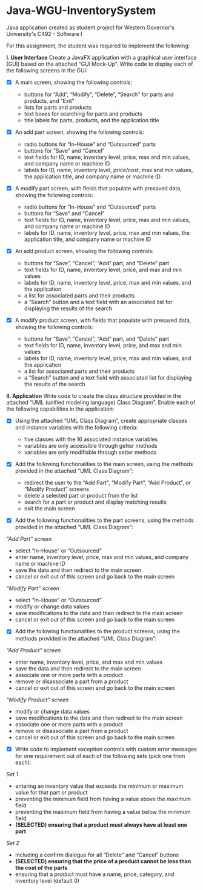 # Java-WGU-InventorySystem
Java application created as student project for Western Governor's University's C492 - Software I

For this assignment, the student was required to implement the following:

**I. User Interface**
Create a JavaFX application with a graphical user interface (GUI) based on the attached “GUI Mock-Up”. Write code to display each  of the following screens in the GUI: 

- [x] A main screen, showing the following controls:
  * buttons for “Add”, “Modify”, “Delete”, “Search” for parts and products, and “Exit”
  * lists for parts and products
  * text boxes for searching for parts and products
  * title labels for parts, products, and the application title 

- [x] An add part screen, showing the following controls:
  * radio buttons for “In-House” and “Outsourced” parts
  * buttons for “Save” and “Cancel”
  * text fields for ID, name, inventory level, price, max and min values, and company name or machine ID
  * labels for ID, name, inventory level, price/cost, max and min values, the application title, and company name or machine ID
 
- [x] A modify part screen, with fields that populate with presaved data, showing the following controls:
  * radio buttons for “In-House” and “Outsourced” parts
  * buttons for “Save” and “Cancel”
  * text fields for ID, name, inventory level, price, max and min values, and company name or machine ID
  * labels for ID, name, inventory level, price, max and min values, the application title, and company name or machine ID

- [x] An add product screen, showing the following controls:
  * buttons for “Save”, “Cancel”, “Add” part, and “Delete” part
  * text fields for ID, name, inventory level, price, and max and min values
  * labels for ID, name, inventory level, price, max and min values, and the application
  * a list for associated parts and their products
  * a “Search” button and a text field with an associated list for displaying the results of the search

- [x] A modify product screen, with fields that populate with presaved data, showing the following controls:
  * buttons for “Save”, “Cancel”, “Add” part, and “Delete” part
  * text fields for ID, name, inventory level, price, and max and min values
  * labels for ID, name, inventory level, price, max and min values, and the application
  * a list for associated parts and their products
  * a “Search” button and a text field with associated list for displaying the results of the search

**II. Application**
Write code to create the class structure provided in the attached “UML (unified modeling language) Class Diagram”. Enable each  of the following capabilities in the application:
 
- [x] Using the attached “UML Class Diagram”, create appropriate classes and instance variables with the following criteria:
  * five classes with the 16 associated instance variables
  * variables are only accessible through getter methods
  * variables are only modifiable through setter methods

- [x] Add the following functionalities to the main screen, using the methods provided in the attached “UML Class Diagram”:
  * redirect the user to the “Add Part”, “Modify Part”, “Add Product”, or “Modify Product” screens
  * delete a selected part or product from the list
  * search for a part or product and display matching results
  * exit the main screen
 
- [x] Add the following functionalities to the part screens, using the methods provided in the attached “UML Class Diagram”:

_“Add Part” screen_
  * select “In-House” or “Outsourced”
  * enter name, inventory level, price, max and min values, and company name or machine ID
  * save the data and then redirect to the main screen
  * cancel or exit out of this screen and go back to the main screen

_“Modify Part” screen_
  * select “In-House” or “Outsourced”
  * modify or change data values
  * save modifications to the data and then redirect to the main screen
  * cancel or exit out of this screen and go back to the main screen

- [x] Add the following functionalities to the product screens, using the methods provided in the attached “UML Class Diagram”:

_“Add Product” screen_
   * enter name, inventory level, price, and max and min values
   * save the data and then redirect to the main screen
   * associate one or more parts with a product
   * remove or disassociate a part from a product
   * cancel or exit out of this screen and go back to the main screen

_“Modify Product” screen_
   * modify or change data values
   * save modifications to the data and then redirect to the main screen
   * associate one or more parts with a product
   * remove or disassociate a part from a product
   * cancel or exit out of this screen and go back to the main screen

- [x] Write code to implement exception controls with custom error messages for one requirement out of each of the following sets (pick one from each):

_Set 1_
   * entering an inventory value that exceeds the minimum or maximum value for that part or product
   * preventing the minimum field from having a value above the maximum field
   * preventing the maximum field from having a value below the minimum field
   * **(SELECTED) ensuring that a product must always have at least one part**

_Set 2_
   * including a confirm dialogue for all “Delete” and “Cancel” buttons
   * **(SELECTED) ensuring that the price of a product cannot be less than the cost of the parts**
   * ensuring that a product must have a name, price, category, and inventory level (default 0)
